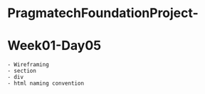 # PragmatechFoundationProject-

# Week01-Day05

    - Wireframing
    - section
    - div
    - html naming convention